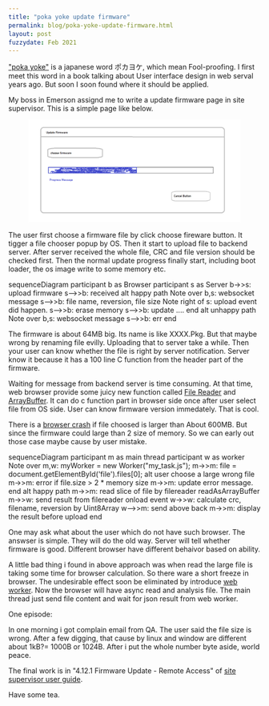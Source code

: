 ```yaml
---
title: "poka yoke update firmware"
permalink: blog/poka-yoke-update-firmware.html
layout: post
fuzzydate: Feb 2021
---
```

["poka yoke"](https://kanbanize.com/lean-management/improvement/what-is-poka-yoke) is a japanese word ポカヨケ, which mean Fool-proofing. I first meet this word in a book talking about User interface design in web serval years ago. But soon I soon found where it should be applied.

My boss in Emerson assignd me to write a update firmware page in site supervisor. This is a simple page like below.

<figure class="image">
  <img src="../assets/update_firmware.png" alt="update firmware wireframe" title="update firmware wireframe"/>
</figure>

The user first choose a firmware file by click choose fireware button. It tigger a file chooser popup by OS. Then it start to upload file to backend server. After server received the whole file, CRC and file version should be checked first. Then the normal update progress finally start, including boot loader, the os image write to some memory etc.

<div class="mermaid">
sequenceDiagram
    participant b as Browser
    participant s as Server
    b->>s: upload firmware
    s-->>b: received
    alt happy path
      Note over b,s: websocket message
      s-->>b: file name, reversion, file size
      Note right of s: upload event did happen.
      s-->>b: erase memory
      s-->>b: update ....
    end
    alt unhappy path
      Note over b,s: websocket message
      s-->>b: err
    end
</div>

The firmware is about 64MB big. Its name is like XXXX.Pkg. But that maybe wrong by renaming file evilly. Uploading that to server take a while. Then your user can know whether the file is right by server notification. Server know it because it has a 100 line C function from the header part of the firmware.

Waiting for message from backend server is time consuming. At that time, web browser provide some juicy new function called [File Reader](https://developer.mozilla.org/en-US/docs/Web/API/FileReader) and [ArrayBuffer](https://developer.mozilla.org/en-US/docs/Web/JavaScript/Reference/Global_Objects/ArrayBuffer). It can do c function part in browser side once after user select file from OS side. User can know firmware version immedately. That is cool.

There is a [browser crash](https://joji.me/en-us/blog/processing-huge-files-using-filereader-readasarraybuffer-in-web-browser/) if file choosed is larger than About 600MB. But since the firmware could large than 2 size of memory. So we can early out those case maybe cause by user mistake.

<div class="mermaid">
sequenceDiagram
    participant m as main thread
    participant w as worker
    Note over m,w: myWorker = new Worker("my_task.js");
    m->>m: file = document.getElementById('file').files[0];
    alt user choose a large wrong file
      m->>m: error if file.size > 2 * memory size 
      m->>m: update error message.
    end
    alt happy path
      m->>m: read slice of file by filereader readAsArrayBuffer
      m->>w: send result from filereader onload event
      w->>w: calculate crc, filename, reversion by Uint8Array
      w-->>m: send above back
      m->>m: display the result before upload
    end
</div>

One may ask what about the user which do not have such browser. The answser is simple. They will do the old way. Server will tell whether firmware is good. Different browser have different behaivor based on ability.

A little bad thing i found in above approach was when read the large file is taking some time for browser calculation. So there ware a short freeze in browser. The undesirable effect soon be eliminated by introduce [web worker](https://developer.mozilla.org/en-US/docs/Web/API/Web_Workers_API/Using_web_workers). Now the browser will have async read and analysis file. The main thread just send file content and wait for json result from web worker. 

One episode: 

In one morning i got complain email from QA. The user said the file size is wrong. After a few digging, that cause by linux and window are different about 1kB?= 1000B or 1024B. After i put the whole number byte aside, world peace.

The final work is in "4.12.1 Firmware Update - Remote Access" of [site supervisor user guide](https://climate.emerson.com/documents/site-supervisor-user-guide-rev-17-en-us-6471528.pdf).

Have some tea.


